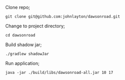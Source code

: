 Clone repo;

```
git clone git@github.com:johnlayton/dawsonroad.git
```

Change to project directory;

```
cd dawsonroad
```


Build shadow jar;

```
./gradlew shadowJar

```


Run application;

```
java -jar ./build/libs/dawsonroad-all.jar 10 17
```

